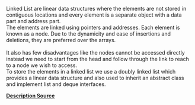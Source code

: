  Linked List are linear data structures where the elements are not stored in contiguous locations and every element is a separate object with a data part and address part. <br>
The elements are linked using pointers and addresses. Each element is known as a node. Due to the dynamicity and ease of insertions and deletions, they are preferred over the arrays.<br> <br>
   It also has few disadvantages like the nodes cannot be accessed directly instead we need to start from the head and follow through the link to reach to a node we wish to access. <br>
To store the elements in a linked list we use a doubly linked list which provides a linear data structure and also used to inherit an abstract class and implement list and deque interfaces.

<b> <a href="https://www.tutorialspoint.com">Description Source</a> </b>   
